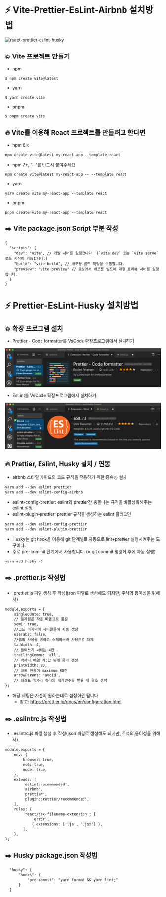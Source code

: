 # :zap: Vite-Prettier-EsLint-Airbnb 설치방법
![react-prettier-eslint-husky](https://user-images.githubusercontent.com/95972251/188041903-9b50b27b-316a-4269-86b8-8ec51349f07b.png)
## :boom: Vite 프로젝트 만들기
- npm
```
$ npm create vite@latest
```
- yarn
```
$ yarn create vite
```
- pnpm
```
$ pnpm create vite
```
## :fire: Vite를 이용해 React 프로젝트를 만들려고 한다면
- npm 6.x
```
npm create vite@latest my-react-app --template react
```
- npm 7+, '--'를 반드시 붙여주세요
```
npm create vite@latest my-react-app -- --template react
```
- yarn
```
yarn create vite my-react-app --template react
```
- pnpm
```
pnpm create vite my-react-app --template react
```
## :black_nib: Vite package.json Script 부분 작성
```
{
  "scripts": {
    "dev": "vite", // 개발 서버를 실행합니다. (`vite dev` 또는 `vite serve`로도 시작이 가능합니다.)
    "build": "vite build", // 배포용 빌드 작업을 수행합니다.
    "preview": "vite preview" // 로컬에서 배포용 빌드에 대한 프리뷰 서버를 실행합니다.
  }
}
```
# :zap: Prettier-EsLint-Husky 설치방법
## :boom: 확장 프로그램 설치
- Prettier - Code formatter를 VsCode 확장프로그램에서 설치하기

<img src="https://raw.githubusercontent.com/light9639/Prettier-EsLint-Airbnb/main/public/prettier.png" alt="prettier">

- EsLint를 VsCode 확장프로그램에서 설치하기

<img src="https://raw.githubusercontent.com/light9639/Prettier-EsLint-Airbnb/main/public/esLint.png" alt="EsLint">

## :fire: Prettier, Eslint, Husky 설치 / 연동
- airbnb 스타일 가이드의 코드 규칙을 적용하기 위한 종속성 설치
```
yarn add --dev eslint prettier
yarn add --dev eslint-config-airbnb
```
- eslint-config-prettier: eslint와 prettier간 충돌나는 규칙을 비활성화해주는 eslint 설정
- eslint-plugin-prettier: prettier 규칙을 생성하는 eslint 플러그인
```
yarn add --dev eslint-config-prettier
yarn add --dev eslint-plugin-prettier
```
- Husky는 git hook을 이용해 git 단계별로 자동으로 lint+prettier 실행시켜주는 도구이다.
- 주로 pre-commit 단계에서 사용합니다. (= git commit 명령어 후에 자동 실행)
```
yarn add husky -D
```
## :black_nib: .prettier.js 작성법
- .prettier.js 파일 생성 후 작성(json 파일로 생성해도 되지만, 주석의 용이성을 위해서)
```
module.exports = {
    singleQuote: true,
    // 문자열은 작은 따옴표로 통일
    semi: true,
    //코드 마지막에 세미콜른이 자동 생성
    useTabs: false,
    //탭의 사용을 금하고 스페이스바 사용으로 대체
    tabWidth: 4,
    // 들여쓰기 너비는 4칸
    trailingComma: 'all',
    // 객체나 배열 키:값 뒤에 콤마 생성
    printWidth: 80,
    // 코드 한줄이 maximum 80칸
    arrowParens: 'avoid',
    // 화살표 함수가 하나의 매개변수를 받을 때 괄호 생략
};
```
- 해당 세팅은 자신이 원하는대로 설정하면 됩니다
  - 참고: https://prettier.io/docs/en/configuration.html
## :black_nib: .eslintrc.js 작성법
- .eslintrc.js 파일 생성 후 작성(json 파일로 생성해도 되지만, 주석의 용이성을 위해서)
```
module.exports = {
    env: {
        browser: true,
        es6: true,
        node: true,
    },
    extends: [
        'eslint:recommended',
        'airbnb',
        'prettier',
        'plugin:prettier/recommended',
    ],
    rules: {
        'react/jsx-filename-extension': [
            'error',
            { extensions: ['.js', '.jsx'] },
        ],
    },
};
```
## :black_nib: Husky package.json 작성법
```
  "husky": {
      "hooks": {
          "pre-commit": "yarn format && yarn lint;"
      }
  }
```
